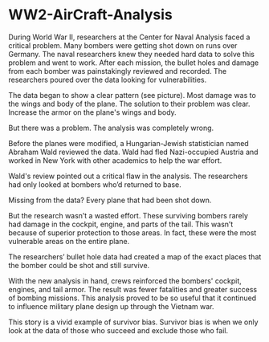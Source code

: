 # WW2-AirCraft-Analysis
During World War II, researchers at the Center for Naval Analysis faced a critical problem. Many bombers were getting shot down on runs over Germany. The naval researchers knew they needed hard data to solve this problem and went to work. After each mission, the bullet holes and damage from each bomber was painstakingly reviewed and recorded. The researchers poured over the data looking for vulnerabilities.

The data began to show a clear pattern (see picture). Most damage was to the wings and body of the plane.
The solution to their problem was clear. Increase the armor on the plane's wings and body.

But there was a problem. The analysis was completely wrong.

Before the planes were modified, a Hungarian-Jewish statistician named Abraham Wald reviewed the data. Wald had fled Nazi-occupied Austria and worked in New York with other academics to help the war effort.

Wald's review pointed out a critical flaw in the analysis. The researchers had only looked at bombers who’d returned to base.

Missing from the data? Every plane that had been shot down.

But the research wasn’t a wasted effort. These surviving bombers rarely had damage in the cockpit, engine, and parts of the tail. This wasn’t because of superior protection to those areas. In fact, these were the most vulnerable areas on the entire plane.

The researchers’ bullet hole data had created a map of the exact places that the bomber could be shot and still survive.

With the new analysis in hand, crews reinforced the bombers' cockpit, engines, and tail armor. The result was fewer fatalities and greater success of bombing missions. This analysis proved to be so useful that it continued to influence military plane design up through the Vietnam war.

This story is a vivid example of survivor bias. Survivor bias is when we only look at the data of those who succeed and exclude those who fail.
